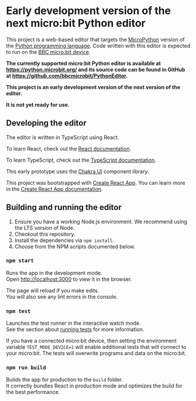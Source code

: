 # Early development version of the next micro:bit Python editor

This project is a web-based editor that targets the [MicroPython](https://micropython.org) version of the [Python programming language](http://python.org/). Code written with this editor is expected to run on the [BBC micro:bit device](https://microbit.org).

**The currently supported micro:bit Python editor is available at https://python.microbit.org/ and its source code can be found in GitHub at https://github.com/bbcmicrobit/PythonEditor.**

**This project is an early development version of the next version of the editor.**

**It is not yet ready for use.**

## Developing the editor

The editor is written in TypeScript using React.

To learn React, check out the [React documentation](https://reactjs.org/).

To learn TypeScript, check out the [TypeScript documentation](https://www.typescriptlang.org/).

This early prototype uses the [Chakra UI](https://chakra-ui.com/) component library.

This project was bootstrapped with [Create React App](https://github.com/facebook/create-react-app). You can learn more in the [Create React App documentation](https://facebook.github.io/create-react-app/docs/getting-started).

## Building and running the editor

1. Ensure you have a working Node.js environment. We recommend using the LTS version of Node.
2. Checkout this repository.
3. Install the dependencies via `npm install`.
4. Choose from the NPM scripts documented below.

### `npm start`

Runs the app in the development mode.\
Open [http://localhost:3000](http://localhost:3000) to view it in the browser.

The page will reload if you make edits.\
You will also see any lint errors in the console.

### `npm test`

Launches the test runner in the interactive watch mode.\
See the section about [running tests](https://facebook.github.io/create-react-app/docs/running-tests) for more information.

If you have a connected micro:bit device, then setting the environment variable `TEST_MODE_DEVICE=1` will enable additional tests that will connect to your micro:bit. The tests will overwrite programs and data on the micro:bit.

### `npm run build`

Builds the app for production to the `build` folder.\
It correctly bundles React in production mode and optimizes the build for the best performance.
